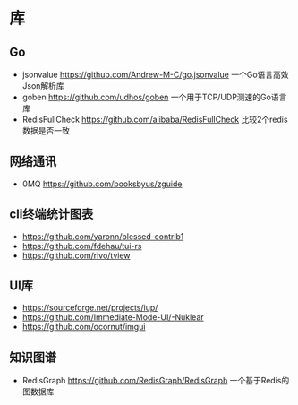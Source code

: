 # 库

## Go

- jsonvalue https://github.com/Andrew-M-C/go.jsonvalue 一个Go语言高效Json解析库
- goben https://github.com/udhos/goben 一个用于TCP/UDP测速的Go语言库
- RedisFullCheck https://github.com/alibaba/RedisFullCheck 比较2个redis数据是否一致

## 网络通讯

- 0MQ https://github.com/booksbyus/zguide

## cli终端统计图表

- https://github.com/yaronn/blessed-contrib1
- https://github.com/fdehau/tui-rs
- https://github.com/rivo/tview

## UI库
- https://sourceforge.net/projects/iup/
- https://github.com/Immediate-Mode-UI/-Nuklear
- https://github.com/ocornut/imgui

## 知识图谱

- RedisGraph https://github.com/RedisGraph/RedisGraph 一个基于Redis的图数据库
